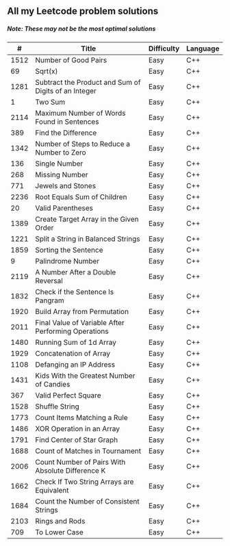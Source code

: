 ## All my Leetcode problem solutions

##### Note: _These may not be the most optimal solutions_

| #    | Title                                                | Difficulty | Language |
| ---- | ---------------------------------------------------- | ---------- | -------- |
| 1512 | Number of Good Pairs                                 | Easy       | C++      |
| 69   | Sqrt(x)                                              | Easy       | C++      |
| 1281 | Subtract the Product and Sum of Digits of an Integer | Easy       | C++      |
| 1    | Two Sum                                              | Easy       | C++      |
| 2114 | Maximum Number of Words Found in Sentences           | Easy       | C++      |
| 389  | Find the Difference                                  | Easy       | C++      |
| 1342 | Number of Steps to Reduce a Number to Zero           | Easy       | C++      |
| 136  | Single Number                                        | Easy       | C++      |
| 268  | Missing Number                                       | Easy       | C++      |
| 771  | Jewels and Stones                                    | Easy       | C++      |
| 2236 | Root Equals Sum of Children                          | Easy       | C++      |
| 20   | Valid Parentheses                                    | Easy       | C++      |
| 1389 | Create Target Array in the Given Order               | Easy       | C++      |
| 1221 | Split a String in Balanced Strings                   | Easy       | C++      |
| 1859 | Sorting the Sentence                                 | Easy       | C++      |
| 9    | Palindrome Number                                    | Easy       | C++      |
| 2119 | A Number After a Double Reversal                     | Easy       | C++      |
| 1832 | Check if the Sentence Is Pangram                     | Easy       | C++      |
| 1920 | Build Array from Permutation                         | Easy       | C++      |
| 2011 | Final Value of Variable After Performing Operations  | Easy       | C++      |
| 1480 | Running Sum of 1d Array                              | Easy       | C++      |
| 1929 | Concatenation of Array                               | Easy       | C++      |
| 1108 | Defanging an IP Address                              | Easy       | C++      |
| 1431 | Kids With the Greatest Number of Candies             | Easy       | C++      |
| 367  | Valid Perfect Square                                 | Easy       | C++      |
| 1528 | Shuffle String                                       | Easy       | C++      |
| 1773 | Count Items Matching a Rule                          | Easy       | C++      |
| 1486 | XOR Operation in an Array                            | Easy       | C++      |
| 1791 | Find Center of Star Graph                            | Easy       | C++      |
| 1688 | Count of Matches in Tournament                       | Easy       | C++      |
| 2006 | Count Number of Pairs With Absolute Difference K     | Easy       | C++      |
| 1662 | Check If Two String Arrays are Equivalent            | Easy       | C++      |
| 1684 | Count the Number of Consistent Strings               | Easy       | C++      |
| 2103 | Rings and Rods                                       | Easy       | C++      |
| 709  | To Lower Case                                        | Easy       | C++      |
